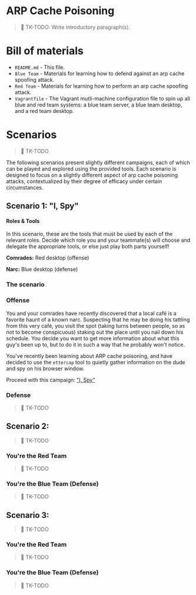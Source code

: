 # ARP Cache Poisoning

> :construction: TK-TODO: Write introductory paragraph(s).

# Bill of materials

* `README.md` - This file.
* `Blue Team` - Materials for learning how to defend against an arp cache spoofing attack.
* `Red Team` - Materials for learning how to perform an arp cache spoofing attack.
* `Vagrantfile` - The Vagrant mutli-machine configuration file to spin up all blue and red team systems: a blue team server, a blue team desktop, and a red team desktop.


# Scenarios

> :construction: TK-TODO

The following scenarios present slightly different campaigns, each of which can be played and explored using the provided tools. Each scenario is designed to focus on a slightly different aspect of arp cache poisoning attacks, contextualized by their degree of efficacy under certain circumstances.

## Scenario 1: "I, Spy"


#### Roles & Tools

In this scenario, these are the tools that must be used by each of the relevant roles. Decide which role you and your teammate(s) will choose and delegate the appropriate tools, or else just play both parts yourself!

**Comrades:** Red desktop (offense)

**Narc:** Blue desktop (defense)

### The scenario

### Offense

You and your comrades have recently discovered that a local café is a favorite haunt of a known narc. Suspecting that he may be doing his tattling from this very café, you visit the spot (taking turns between people, so as not to become conspicuous) staking out the place until you nail down his schedule. You decide you want to get more information about what this guy's been up to, but to do it in such a way that he probably won't notice.

You've recently been learning about ARP cache poisoning, and have decided to use the `ettercap` tool to quietly gather information on the dude and spy on his browser window.

Proceed with this campaign: ["I, Spy"](https://github.com/AnarchoTechNYC/meta/tree/aubrel-arp-spoofing-lab/train-the-trainers/black-hat-bash-back/arp-cache-poisoning/Red%20Team#i-spy)

### Defense

> :construction: TK-TODO

## Scenario 2:

> :construction: TK-TODO

### You're the Red Team

> :construction: TK-TODO

### You're the Blue Team (Defense)

> :construction: TK-TODO

## Scenario 3:

> :construction: TK-TODO

### You're the Red Team

> :construction: TK-TODO

### You're the Blue Team (Defense)

> :construction: TK-TODO
